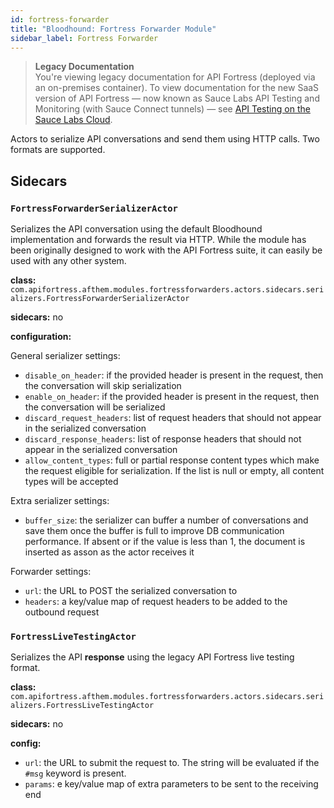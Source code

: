 ```yaml
---
id: fortress-forwarder
title: "Bloodhound: Fortress Forwarder Module"
sidebar_label: Fortress Forwarder
---
```


<head>
  <meta name="robots" content="noindex" />
</head>

>**Legacy Documentation**<br/>You're viewing legacy documentation for API Fortress (deployed via an on-premises container). To view documentation for the new SaaS version of API Fortress &#8212; now known as Sauce Labs API Testing and Monitoring (with Sauce Connect tunnels) &#8212; see [API Testing on the Sauce Labs Cloud](/api-testing/).

Actors to serialize API conversations and send them using HTTP calls. Two formats are supported.

## Sidecars

### `FortressForwarderSerializerActor`

Serializes the API conversation using the default Bloodhound implementation and forwards the result via HTTP. While the
module has been originally designed to work with the API Fortress suite, it can easily be used with any other system.

**class:** `com.apifortress.afthem.modules.fortressforwarders.actors.sidecars.serializers.FortressForwarderSerializerActor`

**sidecars:** no

**configuration:**

General serializer settings:

* `disable_on_header`: if the provided header is present in the request, then the conversation will skip serialization
* `enable_on_header`: if the provided header is present in the request, then the conversation will be serialized
* `discard_request_headers`: list of request headers that should not appear in the serialized conversation
* `discard_response_headers`: list of response headers that should not appear in the serialized conversation
* `allow_content_types`: full or partial response content types which make the request eligible for serialization. If
the list is null or empty, all content types will be accepted

Extra serializer settings:

* `buffer_size`: the serializer can buffer a number of conversations and save them once the buffer is full to improve
DB communication performance. If absent or if the value is less than 1, the document is inserted as asson as the actor
receives it

Forwarder settings:

* `url`: the URL to POST the serialized conversation to
* `headers`: a key/value map of request headers to be added to the outbound request

### `FortressLiveTestingActor`

Serializes the API **response** using the legacy API Fortress live testing format.

**class:** `com.apifortress.afthem.modules.fortressforwarders.actors.sidecars.serializers.FortressLiveTestingActor`

**sidecars:** no

**config:**

* `url`: the URL to submit the request to. The string will be evaluated if the `#msg` keyword is present.
* `params`: e key/value map of extra parameters to be sent to the receiving end
